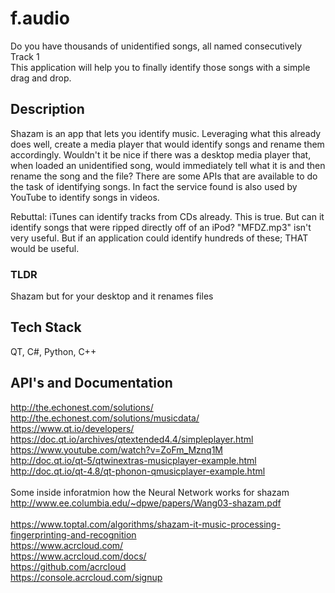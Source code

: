 # f.audio
Do you have thousands of unidentified songs, all named consecutively Track 1 <br> This application will help you to finally identify those songs with a simple drag and drop.

## Description
Shazam is an app that lets you identify music. Leveraging what this already does well, create a media player that would identify songs and rename them accordingly. Wouldn't it be nice if there was a desktop media player that, when loaded an unidentified song, would immediately tell what it is and then rename the song and the file? There are some APIs that are available to do the task of identifying songs. In fact the service found is also used by YouTube to identify songs in videos. 

Rebuttal: iTunes can identify tracks from CDs already. This is true. But can it identify songs that were ripped directly off of an iPod? "MFDZ.mp3" isn't very useful. But if an application could identify hundreds of these;   THAT would be useful.

### TLDR 
Shazam but for your desktop and it renames files


## Tech Stack
QT, C#, Python, C++

## API's and Documentation

http://the.echonest.com/solutions/<br>
http://the.echonest.com/solutions/musicdata/<br>
https://www.qt.io/developers/<br>
https://doc.qt.io/archives/qtextended4.4/simpleplayer.html<br>
https://www.youtube.com/watch?v=ZoFm_Mznq1M<br>
http://doc.qt.io/qt-5/qtwinextras-musicplayer-example.html<br>
http://doc.qt.io/qt-4.8/qt-phonon-qmusicplayer-example.html<br>
<br>
Some inside inforatmion how the Neural Network works for shazam<br>
http://www.ee.columbia.edu/~dpwe/papers/Wang03-shazam.pdf<br>
<br>
https://www.toptal.com/algorithms/shazam-it-music-processing-fingerprinting-and-recognition<br>
https://www.acrcloud.com/<br>
https://www.acrcloud.com/docs/<br>
https://github.com/acrcloud<br>
https://console.acrcloud.com/signup<br>
